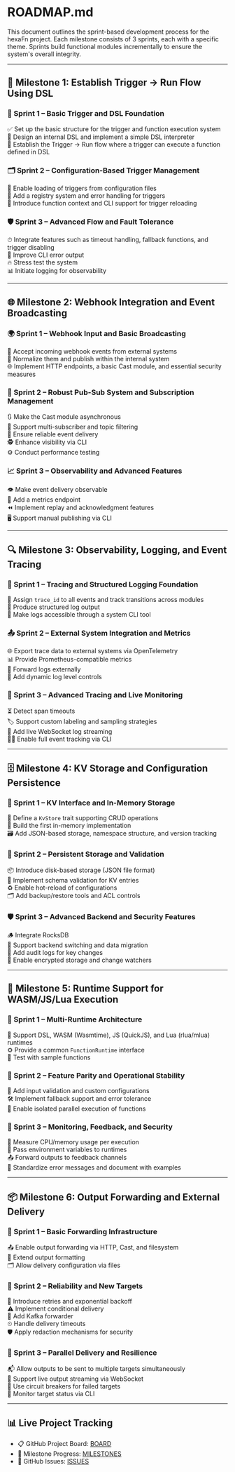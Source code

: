 <!--
SPDX-FileCopyrightText: 2025 Husamettin ARABACI
SPDX-License-Identifier: MIT
-->

# ROADMAP.md

This document outlines the sprint-based development process for the hexaFn project. Each milestone consists of 3 sprints, each with a specific theme. Sprints build functional modules incrementally to ensure the system's overall integrity.

---

## 🚀 Milestone 1: Establish Trigger → Run Flow Using DSL

### 🔧 Sprint 1 – Basic Trigger and DSL Foundation  
✅ Set up the basic structure for the trigger and function execution system  
🧠 Design an internal DSL and implement a simple DSL interpreter  
🔁 Establish the Trigger → Run flow where a trigger can execute a function defined in DSL

### 🗂️ Sprint 2 – Configuration-Based Trigger Management  
📁 Enable loading of triggers from configuration files  
🧾 Add a registry system and error handling for triggers  
🧩 Introduce function context and CLI support for trigger reloading

### 🛡️ Sprint 3 – Advanced Flow and Fault Tolerance  
⏱ Integrate features such as timeout handling, fallback functions, and trigger disabling  
🐛 Improve CLI error output  
🔥 Stress test the system  
📊 Initiate logging for observability

---

## 🌐 Milestone 2: Webhook Integration and Event Broadcasting

### 🌍 Sprint 1 – Webhook Input and Basic Broadcasting  
🔗 Accept incoming webhook events from external systems  
🧽 Normalize them and publish within the internal system  
🌐 Implement HTTP endpoints, a basic Cast module, and essential security measures

### 🔄 Sprint 2 – Robust Pub-Sub System and Subscription Management  
🔃 Make the Cast module asynchronous  
👥 Support multi-subscriber and topic filtering  
📡 Ensure reliable event delivery  
🕵️ Enhance visibility via CLI  
⚙️ Conduct performance testing

### 📈 Sprint 3 – Observability and Advanced Features  
👁 Make event delivery observable  
📏 Add a metrics endpoint  
⏪ Implement replay and acknowledgment features  
🖥 Support manual publishing via CLI

---

## 🔍 Milestone 3: Observability, Logging, and Event Tracing

### 🧵 Sprint 1 – Tracing and Structured Logging Foundation  
🪪 Assign `trace_id` to all events and track transitions across modules  
🧾 Produce structured log output  
🧰 Make logs accessible through a system CLI tool

### 📤 Sprint 2 – External System Integration and Metrics  
🌐 Export trace data to external systems via OpenTelemetry  
📊 Provide Prometheus-compatible metrics  
🚚 Forward logs externally  
🧩 Add dynamic log level controls

### 🧠 Sprint 3 – Advanced Tracing and Live Monitoring  
⏳ Detect span timeouts  
🏷️ Support custom labeling and sampling strategies  
📡 Add live WebSocket log streaming  
🕵️‍♂️ Enable full event tracking via CLI

---

## 🗄️ Milestone 4: KV Storage and Configuration Persistence

### 🧰 Sprint 1 – KV Interface and In-Memory Storage  
🧱 Define a `KvStore` trait supporting CRUD operations  
🧠 Build the first in-memory implementation  
🗃️ Add JSON-based storage, namespace structure, and version tracking

### 💾 Sprint 2 – Persistent Storage and Validation  
📦 Introduce disk-based storage (JSON file format)  
🧪 Implement schema validation for KV entries  
♻️ Enable hot-reload of configurations  
🗂 Add backup/restore tools and ACL controls

### 🛡️ Sprint 3 – Advanced Backend and Security Features  
🪵 Integrate RocksDB  
🔀 Support backend switching and data migration  
📜 Add audit logs for key changes  
🔐 Enable encrypted storage and change watchers

---

## 🧠 Milestone 5: Runtime Support for WASM/JS/Lua Execution

### 🧱 Sprint 1 – Multi-Runtime Architecture  
🧩 Support DSL, WASM (Wasmtime), JS (QuickJS), and Lua (rlua/mlua) runtimes  
⚙️ Provide a common `FunctionRuntime` interface  
🧪 Test with sample functions

### 🔁 Sprint 2 – Feature Parity and Operational Stability  
🧾 Add input validation and custom configurations  
🛠️ Implement fallback support and error tolerance  
🧵 Enable isolated parallel execution of functions

### 🧮 Sprint 3 – Monitoring, Feedback, and Security  
🧠 Measure CPU/memory usage per execution  
🧬 Pass environment variables to runtimes  
📤 Forward outputs to feedback channels  
📘 Standardize error messages and document with examples

---

## 📦 Milestone 6: Output Forwarding and External Delivery

### 🚚 Sprint 1 – Basic Forwarding Infrastructure  
📤 Enable output forwarding via HTTP, Cast, and filesystem  
🧾 Extend output formatting  
🗂️ Allow delivery configuration via files

### 🔁 Sprint 2 – Reliability and New Targets  
🔁 Introduce retries and exponential backoff  
⚠️ Implement conditional delivery  
🎯 Add Kafka forwarder  
⏲ Handle delivery timeouts  
🛡 Apply redaction mechanisms for security

### 🎯 Sprint 3 – Parallel Delivery and Resilience  
📬 Allow outputs to be sent to multiple targets simultaneously  
📡 Support live output streaming via WebSocket  
🔌 Use circuit breakers for failed targets  
🧩 Monitor target status via CLI

---

## 📊 Live Project Tracking

- 📋 GitHub Project Board: [BOARD](https://github.com/orgs/hTuneSys/projects/15/views/1)  
- 🧭 Milestone Progress: [MILESTONES](https://github.com/hTuneSys/hexaFn/milestones)  
- 🐞 GitHub Issues: [ISSUES](https://github.com/hTuneSys/hexaFn/issues)

